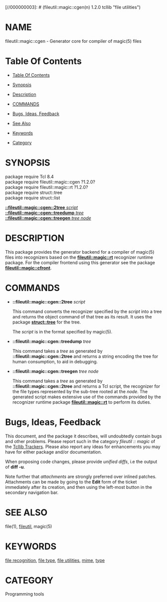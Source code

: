 
[//000000001]: # (fileutil::magic::cgen - file utilities)
[//000000002]: # (Generated from file 'cgen.man' by tcllib/doctools with format 'markdown')
[//000000003]: # (fileutil::magic::cgen(n) 1.2.0 tcllib "file utilities")

# NAME

fileutil::magic::cgen - Generator core for compiler of magic(5) files

# <a name='toc'></a>Table Of Contents

  -  [Table Of Contents](#toc)

  -  [Synopsis](#synopsis)

  -  [Description](#section1)

  -  [COMMANDS](#section2)

  -  [Bugs, Ideas, Feedback](#section3)

  -  [See Also](#see-also)

  -  [Keywords](#keywords)

  -  [Category](#category)

# <a name='synopsis'></a>SYNOPSIS

package require Tcl 8.4  
package require fileutil::magic::cgen ?1.2.0?  
package require fileutil::magic::rt ?1.2.0?  
package require struct::tree  
package require struct::list  

[__::fileutil::magic::cgen::2tree__ *script*](#1)  
[__::fileutil::magic::cgen::treedump__ *tree*](#2)  
[__::fileutil::magic::cgen::treegen__ *tree* *node*](#3)  

# <a name='description'></a>DESCRIPTION

This package provides the generator backend for a compiler of magic(5) files
into recognizers based on the __[fileutil::magic::rt](rtcore.md)__ recognizer
runtime package. For the compiler frontend using this generator see the package
__[fileutil::magic::cfront](cfront.md)__.

# <a name='section2'></a>COMMANDS

  - <a name='1'></a>__::fileutil::magic::cgen::2tree__ *script*

    This command converts the recognizer specified by the *script* into a tree
    and returns the object command of that tree as its result. It uses the
    package __[struct::tree](../struct/struct_tree.md)__ for the tree.

    The *script* is in the format specified by magic(5).

  - <a name='2'></a>__::fileutil::magic::cgen::treedump__ *tree*

    This command takes a *tree* as generated by
    __::fileutil::magic::cgen::2tree__ and returns a string encoding the tree
    for human consumption, to aid in debugging.

  - <a name='3'></a>__::fileutil::magic::cgen::treegen__ *tree* *node*

    This command takes a *tree* as generated by
    __::fileutil::magic::cgen::2tree__ and returns a Tcl script, the recognizer
    for the file types represented by the sub-tree rooted at the *node*. The
    generated script makes extensive use of the commands provided by the
    recognizer runtime package __[fileutil::magic::rt](rtcore.md)__ to perform
    its duties.

# <a name='section3'></a>Bugs, Ideas, Feedback

This document, and the package it describes, will undoubtedly contain bugs and
other problems. Please report such in the category *fileutil :: magic* of the
[Tcllib Trackers](http://core.tcl.tk/tcllib/reportlist). Please also report any
ideas for enhancements you may have for either package and/or documentation.

When proposing code changes, please provide *unified diffs*, i.e the output of
__diff -u__.

Note further that *attachments* are strongly preferred over inlined patches.
Attachments can be made by going to the __Edit__ form of the ticket immediately
after its creation, and then using the left-most button in the secondary
navigation bar.

# <a name='see-also'></a>SEE ALSO

file(1), [fileutil](../fileutil/fileutil.md), magic(5)

# <a name='keywords'></a>KEYWORDS

[file recognition](../../../../index.md#file_recognition), [file
type](../../../../index.md#file_type), [file
utilities](../../../../index.md#file_utilities),
[mime](../../../../index.md#mime), [type](../../../../index.md#type)

# <a name='category'></a>CATEGORY

Programming tools
